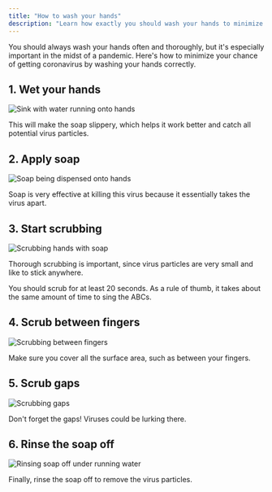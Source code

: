 ```yaml
---
title: "How to wash your hands"
description: "Learn how exactly you should wash your hands to minimize your chance of getting coronavirus."
---
```


You should always wash your hands often and thoroughly, but it's especially important in the midst of a pandemic. Here's how to minimize your chance of getting coronavirus by washing your hands correctly.

## 1. Wet your hands

![Sink with water running onto hands](images/handwash_water.svg)

This will make the soap slippery, which helps it work better and catch all potential virus particles.

## 2. Apply soap

![Soap being dispensed onto hands](images/handwash_soap.svg)

Soap is very effective at killing this virus because it essentially takes the virus apart.

## 3. Start scrubbing

![Scrubbing hands with soap](images/handwash_scrub1.svg)

Thorough scrubbing is important, since virus particles are very small and like to stick anywhere.

You should scrub for at least 20 seconds. As a rule of thumb, it takes about the same amount of time to sing the ABCs.

## 4. Scrub between fingers

![Scrubbing between fingers](images/handwash_scrub2.svg)

Make sure you cover all the surface area, such as between your fingers.

## 5. Scrub gaps

![Scrubbing gaps](images/handwash_scrub3.svg)

Don't forget the gaps! Viruses could be lurking there.

## 6. Rinse the soap off

![Rinsing soap off under running water](images/handwash_water.svg)

Finally, rinse the soap off to remove the virus particles.
